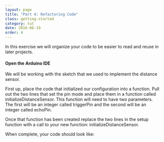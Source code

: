```yaml
---
layout: page
title: "Part 4: Refactoring Code"
class: getting-started
category: tut
date: 2016-06-19
order: 4
---
```


In this exercise we will organize your code to be easier to read and
reuse in later projects.

#### Open the Arduino IDE

We will be working with the sketch that we used to implement the
distance sensor.

First up, place the code that initialized our configuration into a
function. Pull out the two lines that set the pin mode and place them in
a function called initializeDistanceSensor. This function will need to
have two parameters. The first will be an integer called triggerPin and
the second will be an integer called echoPin.

Once that function has been created replace the two lines in the setup
function with a call to your new function: initializeDistanceSensor.

When complete, your code should look like:

<script src="https://gist.github.com/dennisburton/218c2e76df71e10322a80ede1188f14a.js"></script>

